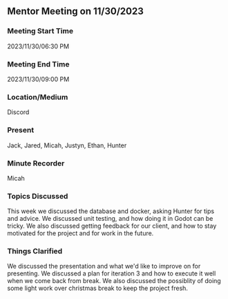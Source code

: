 ## Mentor Meeting on 11/30/2023
### Meeting Start Time
2023/11/30/06:30 PM

### Meeting End Time
2023/11/30/09:00 PM

### Location/Medium
Discord

### Present
Jack, Jared, Micah, Justyn, Ethan, Hunter

### Minute Recorder
Micah

### Topics Discussed
This week we discussed the database and docker, asking Hunter for tips and advice. We discussed unit testing, and how 
doing it in Godot can be tricky. We also discussed getting feedback for our client, and how to stay motivated for the 
project and for work in the future.

### Things Clarified
We discussed the presentation and what we'd like to improve on for presenting. We discussed a plan for iteration 3
and how to execute it well when we come back from break. We also discussed the possiblity of doing some light work
over christmas break to keep the project fresh.
